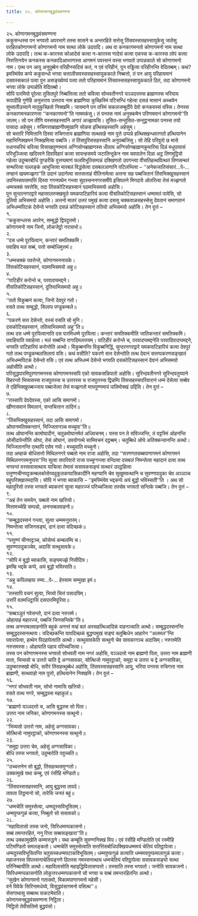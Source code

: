 ```yaml
---
title: २५. कोणागमनबुद्धवंसवण्णना

---
```

२५. कोणागमनबुद्धवंसवण्णना  
ककुसन्धस्स पन भगवतो अपरभागे तस्स सासने च अन्तरहिते सत्तेसु तिंसवस्ससहस्सायुकेसु जातेसु परहितकोणागमनो कोणागमनो नाम सत्था लोके उदपादि। अथ वा कनकागमनतो कोणागमनो नाम सत्था लोके उदपादि। तत्थ क-कारस्स कोआदेसं कत्वा न-कारस्स णादेसं कत्वा एकस्स क-कारस्स लोपं कत्वा निरुत्तिनयेन कनकस्स कनकादिआभरणस्स आगमनं पवस्सनं यस्स भगवतो उप्पन्नकाले सो कोणागमनो नाम। एत्थ पन आयु अनुपुब्बेन परिहीनसदिसं कतं, न एवं परिहीनं, पुन वड्ढित्वा परिहीनन्ति वेदितब्बम्। कथं? इमस्मिंयेव कप्पे ककुसन्धो भगवा चत्तालीसवस्ससहस्सायुककाले निब्बत्तो, तं पन आयु परिहायमानं दसवस्सकालं पत्वा पुन असङ्ख्येय्यं पत्वा ततो परिहायमानं तिंसवस्ससहस्सायुककाले ठितं, तदा कोणागमनो भगवा लोके उप्पन्नोति वेदितब्बो।  
सोपि पारमियो पूरेत्वा तुसितपुरे निब्बत्तित्वा ततो चवित्वा सोभवतीनगरे यञ्ञदत्तस्स ब्राह्मणस्स भरियाय रूपादीहि गुणेहि अनुत्तराय उत्तराय नाम ब्राह्मणिया कुच्छिस्मिं पटिसन्धिं गहेत्वा दसन्नं मासानं अच्चयेन सुभवतीउय्याने मातुकुच्छितो निक्खमि। जायमाने पन तस्मिं सकलजम्बुदीपे देवो कनकवस्सं वस्सि। तेनस्स कनकागमनकारणत्ता ‘‘कनकागमनो’’ति नाममकंसु। तं पनस्स नामं अनुक्कमेन परिणममानं कोणागमनो’’ति जातम्। सो पन तीणि वस्ससहस्सानि अगारं अज्झावसि। तुसित-सन्तुसित-सन्तुट्ठनामका पनस्स तयो पासादा अहेसुम्। रुचिगत्ताब्राह्मणीपमुखानि सोळस इत्थिसहस्सानि अहेसुम्।  
सो चत्तारि निमित्तानि दिस्वा रुचिगत्ताय ब्राह्मणिया सत्थवाहे नाम पुत्ते उप्पन्ने हत्थिक्खन्धवरगतो हत्थियानेन महाभिनिक्खमनं निक्खमित्वा पब्बजि। तं तिंसपुरिससहस्सानि अनुपब्बजिंसु। सो तेहि परिवुतो छ मासे पधानचरियं चरित्वा विसाखपुण्णमायं अग्गिसोनब्राह्मणस्स धीताय अग्गिसोनब्राह्मणकुमारिया दिन्नं मधुपायासं परिभुञ्जित्वा खदिरवने दिवाविहारं कत्वा सायन्हसमये जटातिन्दुकेन नाम यवपालेन दिन्ना अट्ठ तिणमुट्ठियो गहेत्वा उदुम्बरबोधिं पुण्डरीके वुत्तप्पमाणं फलविभूतिसम्पन्नं दक्खिणतो उपगन्त्वा वीसतिहत्थवित्थतं तिणसन्थरं सन्थरित्वा पल्लङ्कं आभुजित्वा मारबलं विद्धंसेत्वा दसबलञाणानि पटिलभित्वा – ‘‘अनेकजातिसंसारं…पे॰… तण्हानं खयमज्झगा’’ति उदानं उदानेत्वा सत्तसत्ताहं वीतिनामेत्वा अत्तना सह पब्बजितानं तिंसभिक्खुसहस्सानं उपनिस्सयसम्पत्तिं दिस्वा गगनपथेन गन्त्वा सुदस्सननगरसमीपे इसिपतने मिगदाये ओतरित्वा तेसं मज्झगतो धम्मचक्कं पवत्तेसि, तदा तिंसकोटिसहस्सानं पठमाभिसमयो अहोसि।  
पुन सुन्दरनगरद्वारे महासालरुक्खमूले यमकपाटिहारियं कत्वा वीसतिकोटिसहस्सानं धम्मामतं पायेसि, सो दुतियो अभिसमयो अहोसि। अत्तनो मातरं उत्तरं पमुखं कत्वा दससु चक्कवाळसहस्सेसु देवतानं समागतानं अभिधम्मपिटकं देसेन्ते भगवति दसन्नं कोटिसहस्सानं ततियो अभिसमयो अहोसि। तेन वुत्तं –  
१.  
‘‘ककुसन्धस्स अपरेन, सम्बुद्धो द्विपदुत्तमो।  
कोणागमनो नाम जिनो, लोकजेट्ठो नरासभो॥  
२.  
‘‘दस धम्मे पूरयित्वान, कन्तारं समतिक्कमि।  
पवाहिय मलं सब्बं, पत्तो सम्बोधिमुत्तमं॥  
३.  
‘‘धम्मचक्कं पवत्तेन्ते, कोणागमननायके।  
तिंसकोटिसहस्सानं, पठमाभिसमयो अहु॥  
४.  
‘‘पाटिहीरं करोन्ते च, परवादप्पमद्दने।  
वीसतिकोटिसहस्सानं, दुतियाभिसमयो अहु॥  
५.  
‘‘ततो विकुब्बनं कत्वा, जिनो देवपुरं गतो।  
वसते तत्थ सम्बुद्धो, सिलाय पण्डुकम्बले॥  
६.  
‘‘पकरणे सत्त देसेन्तो, वस्सं वसति सो मुनि।  
दसकोटिसहस्सानं, ततियाभिसमयो अहू’’ति॥  
तत्थ दस धम्मे पूरयित्वानाति दस पारमिधम्मे पूरयित्वा। कन्तारं समतिक्कमीति जातिकन्तारं समतिक्कमि। पवाहियाति पवाहेत्वा। मलं सब्बन्ति रागादिमलत्तयम्। पाटिहीरं करोन्ते च, परवादप्पमद्दनेति परवादिवादप्पमद्दने, भगवति पाटिहारियं करोन्तेति अत्थो। विकुब्बनन्ति विकुब्बनिद्धिं, सुन्दरनगरद्वारे यमकपाटिहारियं कत्वा देवपुरं गतो तत्थ पण्डुकम्बलसिलायं वसि। कथं वसीति? पकरणे सत्त देसेन्तोति तत्थ देवानं सत्तप्पकरणसङ्खातं अभिधम्मपिटकं देसेन्तो वसि। एवं तत्थ अभिधम्मं देसेन्ते भगवति दसकोटिसहस्सानं देवानं अभिसमयो अहोसीति अत्थो।  
परिसुद्धपारमिपूरणागमनस्स कोणागमनस्सपि एको सावकसन्निपातो अहोसि। सुरिन्दवतीनगरे सुरिन्दवतुय्याने विहरन्तो भिय्यसस्स राजपुत्तस्स च उत्तरस्स च राजपुत्तस्स द्विन्नम्पि तिंससहस्सपरिवारानं धम्मं देसेत्वा सब्बेव ते एहिभिक्खुपब्बज्जाय पब्बाजेत्वा तेसं मज्झगतो माघपुण्णमायं पातिमोक्खं उद्दिसि। तेन वुत्तं –  
७.  
‘‘तस्सापि देवदेवस्स, एको आसि समागमो।  
खीणासवानं विमलानं, सन्तचित्तान तादिनं॥  
८.  
‘‘तिंसभिक्खुसहस्सानं, तदा आसि समागमो।  
ओघानमतिक्कन्तानं, भिज्जितानञ्च मच्चुया’’ति॥  
तत्थ ओघानन्ति कामोघादीनं, चतुन्नमोघानमेतं अधिवचनम्। यस्स पन ते संविज्जन्ति, तं वट्टस्मिं ओहनन्ति ओसीदापेन्तीति ओघा, तेसं ओघानं, उपयोगत्थे सामिवचनं दट्ठब्बम्। चतुब्बिधे ओघे अतिक्कन्तानन्ति अत्थो। भिज्जितानन्ति एत्थापि एसेव नयो। मच्चुयाति मच्चुनो।  
तदा अम्हाकं बोधिसत्तो मिथिलनगरे पब्बतो नाम राजा अहोसि, तदा ‘‘सरणगतसब्बपाणागमनं कोणागमनं मिथिलनगरमनुप्पत्त’’न्ति सुत्वा सपरिवारो राजा पच्चुग्गन्त्वा वन्दित्वा दसबलं निमन्तेत्वा महादानं दत्वा तत्थ भगवन्तं वस्सावासत्थाय याचित्वा तेमासं ससावकसङ्घं सत्थारं उपट्ठहित्वा पत्तुण्णचीनपट्टकम्बलकोसेय्यदुकूलकप्पासिकादीनि महग्घानि चेव सुखुमवत्थानि च सुवण्णपादुका चेव अञ्ञञ्च बहुपरिक्खारमदासि। सोपि नं भगवा ब्याकासि – ‘‘इमस्मिंयेव भद्दकप्पे अयं बुद्धो भविस्सती’’ति । अथ सो महापुरिसो तस्स भगवतो ब्याकरणं सुत्वा महारज्जं परिच्चजित्वा तस्सेव भगवतो सन्तिके पब्बजि। तेन वुत्तं –  
९.  
‘‘अहं तेन समयेन, पब्बतो नाम खत्तियो।  
मित्तामच्चेहि सम्पन्नो, अनन्तबलवाहनो॥  
१०.  
‘‘सम्बुद्धदस्सनं गन्त्वा, सुत्वा धम्ममनुत्तरम्।  
निमन्तेत्वा सजिनसङ्घं, दानं दत्वा यदिच्छकं॥  
११.  
‘‘पत्तुण्णं चीनपट्टञ्च, कोसेय्यं कम्बलम्पि च।  
सुवण्णपादुकञ्चेव, अदासिं सत्थुसावके॥  
१२.  
‘‘सोपि मं बुद्धो ब्याकासि, सङ्घमज्झे निसीदिय।  
इमम्हि भद्दके कप्पे, अयं बुद्धो भविस्सति॥  
१३.  
‘‘अहु कपिलव्हया रम्मा…पे॰… हेस्साम सम्मुखा इमं॥  
१४.  
‘‘तस्सापि वचनं सुत्वा, भिय्यो चित्तं पसादयिम्।  
उत्तरिं वतमधिट्ठासिं दसपारमिपूरिया॥  
१५.  
‘‘सब्बञ्ञुतं गवेसन्तो, दानं दत्वा नरुत्तमे।  
ओहायाहं महारज्जं, पब्बजिं जिनसन्तिके’’ति॥  
तत्थ अनन्तबलवाहनोति बहुकं अनन्तं मय्हं बलं अस्सहत्थिआदिकं वाहनञ्चाति अत्थो। सम्बुद्धदस्सनन्ति सम्बुद्धदस्सनत्थाय। यदिच्छकन्ति यावदिच्छकं बुद्धप्पमुखं सङ्घं चतुब्बिधेन आहारेन ‘‘अलमल’’न्ति पवारापेत्वा, हत्थेन पिदहापेत्वाति अत्थो। सत्थुसावकेति सत्थुनो चेव सावकानञ्च अदासिम्। नरुत्तमेति नरुत्तमस्स। ओहायाति पहाय परिच्चजित्वा।  
तस्स पन कोणागमनस्स भगवतो सोभवती नाम नगरं अहोसि, यञ्ञदत्तो नाम ब्राह्मणो पिता, उत्तरा नाम ब्राह्मणी माता, भिय्यसो च उत्तरो चाति द्वे अग्गसावका, सोत्थिजो नामुपट्ठाको, समुद्दा च उत्तरा च द्वे अग्गसाविका, उदुम्बररुक्खो बोधि, सरीरं तिंसहत्थुब्बेधं अहोसि, तिंसवस्ससहस्सानि आयु, भरिया पनस्स रुचिगत्ता नाम ब्राह्मणी, सत्थवाहो नाम पुत्तो, हत्थियानेन निक्खमि। तेन वुत्तं –  
१६.  
‘‘नगरं सोभवती नाम, सोभो नामासि खत्तियो।  
वसते तत्थ नगरे, सम्बुद्धस्स महाकुलं॥  
१७.  
‘‘ब्राह्मणो यञ्ञदत्तो च, आसि बुद्धस्स सो पिता।  
उत्तरा नाम जनिका, कोणागमनस्स सत्थुनो।  
२२.  
‘‘भिय्यसो उत्तरो नाम, अहेसुं अग्गसावका।  
सोत्थिजो नामुपट्ठाको, कोणागमनस्स सत्थुनो॥  
२३.  
‘‘समुद्दा उत्तरा चेव, अहेसुं अग्गसाविका।  
बोधि तस्स भगवतो, उदुम्बरोति पवुच्चति॥  
२५.  
‘‘उच्चत्तनेन सो बुद्धो, तिंसहत्थसमुग्गतो।  
उक्कामुखे यथा कम्बु, एवं रंसीहि मण्डितो॥  
२६.  
‘‘तिंसवस्ससहस्सानि, आयु बुद्धस्स तावदे।  
तावता तिट्ठमानो सो, तारेसि जनतं बहुं॥  
२७.  
‘‘धम्मचेतिं समुस्सेत्वा, धम्मदुस्सविभूसितम्।  
धम्मपुप्फगुळं कत्वा, निब्बुतो सो ससावको॥  
२८.  
‘‘महाविलासो तस्स जनो, सिरिधम्मप्पकासनो।  
सब्बं तमन्तरहितं, ननु रित्ता सब्बसङ्खारा’’ति॥  
तत्थ उक्कामुखेति कम्मारुद्धने। यथा कम्बूति सुवण्णनिक्खं विय। एवं रंसीहि मण्डितोति एवं रस्मीहि पटिमण्डितो समलङ्कतो। धम्मचेतिं समुस्सेत्वाति सत्तत्तिंसबोधिपक्खियधम्ममयं चेतियं पतिट्ठापेत्वा। धम्मदुस्सविभूसितन्ति चतुसच्चधम्मपटाकविभूसितम्। धम्मपुप्फगुळं कत्वाति धम्ममयपुप्फमालागुळं कत्वा। महाजनस्स विपस्सनाचेतियङ्गणे ठितस्स नमस्सनत्थाय धम्मचेतियं पतिट्ठापेत्वा ससावकसङ्घो सत्था परिनिब्बायीति अत्थो। महाविलासोति महाइद्धिविलासप्पत्तो। तस्साति तस्स भगवतो। जनोति सावकजनो। सिरिधम्मप्पकासनोति लोकुत्तरधम्मप्पकासनो सो भगवा च सब्बं तमन्तरहितन्ति अत्थो।  
‘‘सुखेन कोणागमनो गतासवो, विकामपाणागमनो महेसी।  
वने विवेके सिरिनामधेय्ये, विसुद्धवंसागमनो वसित्थ’’॥  
सेसगाथासु सब्बत्थ पाकटमेवाति।  
कोणागमनबुद्धवंसवण्णना निट्ठिता।  
निट्ठितो तेवीसतिमो बुद्धवंसो।  